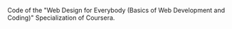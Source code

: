Code of the "Web Design for Everybody (Basics of Web Development and Coding)" Specialization of Coursera.
